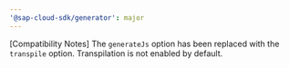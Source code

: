 ```yaml
---
'@sap-cloud-sdk/generator': major
---
```


[Compatibility Notes] The `generateJs` option has been replaced with the `transpile` option. Transpilation is not enabled by default.
